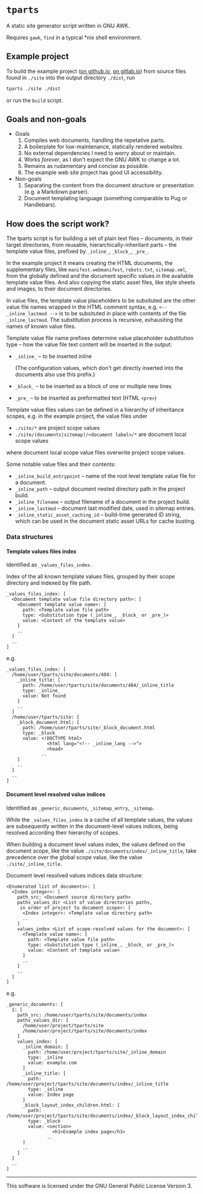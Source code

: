 # `tparts`

A static site generator script written in GNU AWK.

Requires `gawk`, `find` in a typical \*nix shell environment.

## Example project

To build the example project ([on github.io](https://andis-sprinkis.github.io/tparts/), [on gitlab.io](https://andis-sprinkis.gitlab.io/tparts)) from source files found in `./site` into the output directory `./dist`, run

```sh
tparts ./site ./dist
```

or run the `build` script.

## Goals and non-goals

-   Goals
    1. Compiles web documents, handling the repetative parts.
    1. A boilerplate for low-maintenance, statically rendered websites.
    1. No external dependencies I need to worry about or maintain.
    1. Works _forever_, as I don't expect the GNU AWK to change a lot.
    1. Remains as rudamentary and concise as possible.
    1. The example web site project has good UI accessibility.
-   Non-goals
    1. Separating the content from the document structure or presentation (e.g. a Markdown parser).
    1. Document templating language (something comparable to Pug or Handlebars).

## How does the script work?

The tparts script is for building a set of plain text files – documents, in their target directories, from reusable, hierarchically-inheritant parts – the template value files, prefixed by `_inline_`, `_block_`, `_pre_`.

In the example project it means creating the HTML documents, the supplementary files, like `manifest.webmanifest`, `robots.txt`, `sitemap.xml`, from the globally defined and the document specific values in the available template value files. And also copying the static asset files, like style sheets and images, to their document directories.

In value files, the template value placeholders to be subsituted are the other value file names wrapped in the HTML comment syntax, e.g. `<-- _inline_lastmod -->` is to be subsituted in place with contents of the file `_inline_lastmod`. The substitution process is recursive, exhausiting the names of known value files.

Template value file name prefixes determine value placeholder substitution type – how the value file text content will be inserted in the output:

-   `_inline_` – to be inserted inline

    (The configuration values, which don't get directly inserted into the documents also use this prefix.)

-   `_block_` – to be inserted as a block of one or multiple new lines
-   `_pre_` – to be inserted as preformatted text (HTML `<pre>`)

Template value files values can be defined in a hierarchy of inheritance scopes, e.g. in the example project, the value files under

-   `./site/*` are project scope values
-   `./site/(documents|sitemap)/<document label>/*` are document local scope values

where document local scope value files overwrite project scope values.

Some notable value files and their contents:

-   `_inline_build_entrypoint` – name of the root level template value file for a document.
-   `_inline_path` – output document nested directory path in the project build.
-   `_inline_filename` – output filename of a document in the project build.
-   `_inline_lastmod` – document last modified date, used in sitemap entries.
-   `_inline_static_asset_caching_id` – build-time generated ID string, which can be used in the document static asset URLs for cache busting.

### Data structures

#### Template values files index

Identified as `_values_files_index`.

Index of the all known template values files, grouped by their scope directory and indexed by file path.

```
_values_files_index: [
  <Document template value file directory path>: [
    <Document template value name>: [
      path: <Template value file path>
      type: <Substitution type (_inline_, _block_ or _pre_)>
      value: <Content of the template value>
    ]
    ..
  ]
  ..
]
```

e.g.

```
_values_files_index: [
  /home/user/tparts/site/documents/404: [
    _inline_title: [
      path: /home/user/tparts/site/documents/404/_inline_title
      type: _inline_
      value: Not found
    ]
    ..
  ]
  /home/user/tparts/site: [
    _block_document.html: [
      path: /home/user/tparts/site/_block_document.html
      type: _block_
      value: <!DOCTYPE html>
               <html lang="<!-- _inline_lang -->">
               <head>
             ..
    ]
    ..
  ]
  ..
]
```

#### Document level resolved value indices

Identified as `_generic_documents`, `_sitemap_entry`, `_sitemap`.

While the `_values_files_index` is a cache of all template values, the values are subsequently written in the document-level values indices, being resolved according their hierarchy of scopes.

When building a document level values index, the values defined on the document scope, like the value `./site/documents/index/_inline_title`, take precedence over the global scope value, like the value `./site/_inline_title`.

Document level resolved values indices data structure:

```
<Enumerated list of documents>: [
  <Index integer>: [
    path_src: <Document source directory path>
    paths_values_dir <List of value directories paths,
     in order of project to document scope>: [
      <Index integer>: <Template value directory path>
      ..
    ]
    values_index <List of scope-resolved values for the document>: [
      <Template value name>: [
        path: <Template value file path>
        type: <Substitution type (_inline_, _block_ or _pre_)>
        value: <Content of template value>
      ]
      ..
    ]
    ..
  ]
]
```

e.g.

```
_generic_documents: [
  1: [
    path_src: /home/user/tparts/site/documents/index
    paths_values_dir: [
      /home/user/project/tparts/site
      /home/user/project/tparts/site/documents/index
    ]
    values_index: [
      _inline_domain: [
        path: /home/user/project/tparts/site/_inline_domain
        type: _inline
        value: example.com
      ]
      _inline_title: [
        path: /home/user/project/tparts/site/documents/index/_inline_title
        type: _inline
        value: Index page
      ]
      _block_layout_index_children.html: [
        path: /home/user/project/tparts/site/documents/index/_block_layout_index_children.html
        type: _block
        value: <section>
                 <h1>Example index page</h1>
               ..
      ]
      ..
    ]
  ]
  ..
]
```

---

This software is licensed under the GNU General Public License Version 3.

